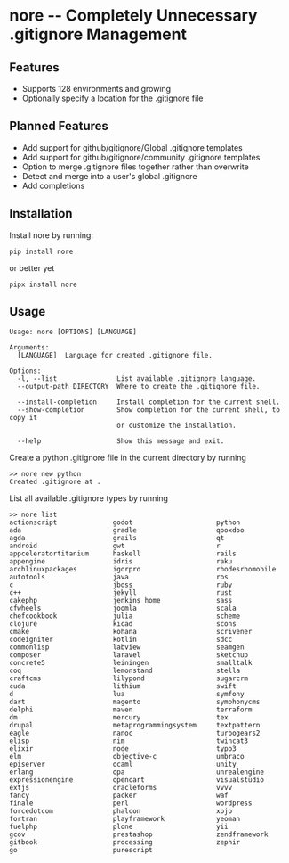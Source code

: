 # nore -- Completely Unnecessary .gitignore Management

## Features

* Supports 128 environments and growing
* Optionally specify a location for the .gitignore file

## Planned Features

* Add support for github/gitignore/Global .gitignore templates
* Add support for github/gitignore/community .gitignore templates
* Option to merge .gitignore files together rather than overwrite
* Detect and merge into a user's global .gitignore
* Add completions

## Installation

Install nore by running:

```shell
pip install nore
```
or better yet

```shell
pipx install nore
```

## Usage

```
Usage: nore [OPTIONS] [LANGUAGE]

Arguments:
  [LANGUAGE]  Language for created .gitignore file.

Options:
  -l, --list               List available .gitignore language.
  --output-path DIRECTORY  Where to create the .gitignore file.

  --install-completion     Install completion for the current shell.
  --show-completion        Show completion for the current shell, to copy it
                           or customize the installation.

  --help                   Show this message and exit.
```

Create a python .gitignore file in the current directory by running
```shell
>> nore new python
Created .gitignore at .
```

List all available .gitignore types by running
```shell
>> nore list
actionscript              godot                     python               
ada                       gradle                    qooxdoo              
agda                      grails                    qt                   
android                   gwt                       r                    
appceleratortitanium      haskell                   rails                
appengine                 idris                     raku                 
archlinuxpackages         igorpro                   rhodesrhomobile      
autotools                 java                      ros                  
c                         jboss                     ruby                 
c++                       jekyll                    rust                 
cakephp                   jenkins_home              sass                 
cfwheels                  joomla                    scala                
chefcookbook              julia                     scheme               
clojure                   kicad                     scons                
cmake                     kohana                    scrivener            
codeigniter               kotlin                    sdcc                 
commonlisp                labview                   seamgen              
composer                  laravel                   sketchup             
concrete5                 leiningen                 smalltalk            
coq                       lemonstand                stella               
craftcms                  lilypond                  sugarcrm             
cuda                      lithium                   swift                
d                         lua                       symfony              
dart                      magento                   symphonycms          
delphi                    maven                     terraform            
dm                        mercury                   tex                  
drupal                    metaprogrammingsystem     textpattern          
eagle                     nanoc                     turbogears2          
elisp                     nim                       twincat3             
elixir                    node                      typo3                
elm                       objective-c               umbraco              
episerver                 ocaml                     unity                
erlang                    opa                       unrealengine         
expressionengine          opencart                  visualstudio         
extjs                     oracleforms               vvvv                 
fancy                     packer                    waf                  
finale                    perl                      wordpress            
forcedotcom               phalcon                   xojo                 
fortran                   playframework             yeoman               
fuelphp                   plone                     yii                  
gcov                      prestashop                zendframework        
gitbook                   processing                zephir               
go                        purescript                                     
```

